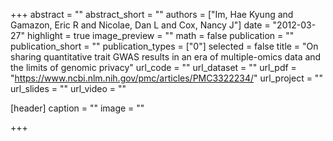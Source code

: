 +++
abstract = ""
abstract_short = ""
authors = ["Im, Hae Kyung and Gamazon, Eric R and Nicolae, Dan L and Cox, Nancy J"]
date = "2012-03-27"
highlight = true
image_preview = ""
math = false
publication = ""
publication_short = ""
publication_types = ["0"]
selected = false
title = "On sharing quantitative trait GWAS results in an era of multiple-omics data and the limits of genomic privacy"
url_code = ""
url_dataset = ""
url_pdf = "https://www.ncbi.nlm.nih.gov/pmc/articles/PMC3322234/"
url_project = ""
url_slides = ""
url_video = ""

[header]
  caption = ""
  image = ""

+++
